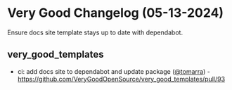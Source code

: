 # Very Good Changelog (05-13-2024)

Ensure docs site template stays up to date with dependabot.

## very_good_templates

- ci: add docs site to dependabot and update package ([@tomarra](https://github.com/tomarra)) - https://github.com/VeryGoodOpenSource/very_good_templates/pull/93
